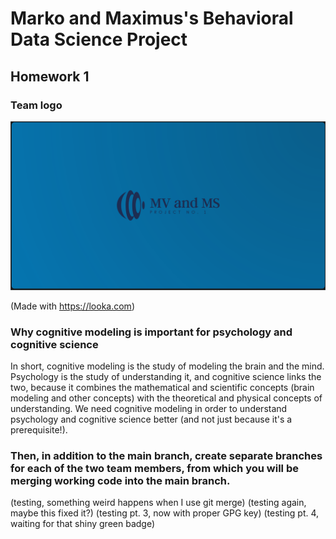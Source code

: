 # Marko and Maximus's Behavioral Data Science Project
## Homework 1

### Team logo

!["Marko and Maximus"](mvmslogo1.png)

(Made with <https://looka.com>)

### Why cognitive modeling is important for psychology and cognitive science

In short, cognitive modeling is the study of modeling the brain and the mind. Psychology is the study of understanding it, and cognitive science links the two, because it combines the mathematical and scientific concepts (brain modeling and other concepts) with the theoretical and physical concepts of understanding. We need cognitive modeling in order to understand psychology and cognitive science better (and not just because it's a prerequisite!).

### Then, in addition to the main branch, create separate branches for each of the two team members, from which you will be merging working code into the main branch.

(testing, something weird happens when I use git merge)
(testing again, maybe this fixed it?)
(testing pt. 3, now with proper GPG key)
(testing pt. 4, waiting for that shiny green badge)